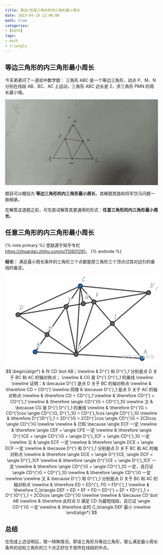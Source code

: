 ```yaml
---
title: 等边/任意三角形的内三角形最小周长
date: 2023-04-10 22:00:00
math: true
categories:
- [math]
tags:
- math
- triangle
---
```


## 等边三角形的内三角形最小周长

今天弟弟问了一道初中数学题：
三角形 ABC 是一个等边三角形，动点 P、M、N 分别在线段 AB、BC、AC 上运动，三角形 ABC 边长是 2，求三角形 PMN 的周长最小值。

![equilateral_triangle](/resources/等边-任意三角形的内三角形最小周长/img/equilateral_triangle.jpeg)

题目可以概括为 **等边三角形的内三角形最小周长**，其解题思路和将军饮马问题一脉相承。

在解答这道题之前，可先尝试解答其更通用的形式：**任意三角形的内三角形最小周长**。

## 任意三角形的内三角形最小周长

{% note primary %}
思路源于知乎专栏 <https://zhuanlan.zhihu.com/p/112601281>。
{% endnote %}

**结论：**
满足最小周长条件的三角形三个点都是原三角形三个顶点过其对边引的垂线的垂足。

![solution](/resources/等边-任意三角形的内三角形最小周长/img/solution.png)

$$
\begin{align*}
& 作 CD \bot AB；\newline
& D^{'} 和 D^{'}_1 分别是点 D 关于 BC 和 AC 的轴对称点； \newline
& CG 是 D^{'} D^{'}_1 的垂线 \newline
\newline
证明：& \because D^{'} 是点 D 关于 BC 的轴对称点 \newline
& \therefore CD = CD^{'} \newline
同理 & \because D^{'}_1 是点 D 关于 AC 的轴对称点 \newline
& \therefore CD = CD^{'}_1 \newline
& \therefore CD^{'} = CD^{'}_1 \newline
& \therefore \angle CD^{'}G = CD^{'}_1G \newline
又 & \because CG 是 D^{'} D^{'}_1 的垂线 \newline
& \therefore D^{'}G = CD^{'}cos \angle CD^{'}G, D^{'}_1G = CD^{'}_1cos \angle CD^{'}_1G \newline
& \therefore D^{'}D^{'}_1 = 2D^{'}G = 2CD^{'}cos \angle CD^{'}G = 2CDcos \angle CD^{'}G \newline
\newline
& 已知 \because \angle ECF 一定 \newline
& \therefore \angle CEF + \angle CFE 一定 \newline
& \therefore \angle D^{'}CE + \angle CD^{'}G + \angle D^{'}_1CF + \angle CD^{'}_1G 一定 \newline
又 & \angle ECF 一定 \newline
& \therefore \angle DCE + \angle DCF 一定 \newline
& \because D^{'} 和 D^{'}_1 分别是点 D 关于 BC 和 AC 的轴对称点 \newline
& \therefore \angle DCE = \angle D^{'}CE, \angle DCF = \angle D^{'}_1CF \newline
& \therefore \angle D^{'}CE + \angle D^{'}_1CF 一定 \newline
& \therefore \angle CD^{'}G + \angle CD^{'}_1G 一定，且已证 \angle CD^{'}G = CD^{'}_1G \newline
& \therefore \angle CD^{'}G 一定 \newline
\newline
又 & \because D^{'} 和 D^{'}_1 分别是点 D 关于 BC 和 AC 的轴对称点 \newline
& \therefore ED = ED^{'}, FD = FD^{'}_1 \newline
& \therefore C_\triangle DEF = ED + EF + FD = ED^{'} + EF + FD^{'}_1 = D^{'}D^{'}_1 = 2CDcos \angle CD^{'}G \newline
\newline
& \because CD \bot AB \newline
& \therefore 此时点 D 满足 CD 为最短线段，且已证 \angle CD^{'}G 一定 \newline
& \therefore 此时 C_\triangle DEF 最小 \newline
\end{align*}
$$

## 总结

在完成上述证明后，取一特殊情况，即该三角形为等边三角形，那么满足最小周长条件的目标三角形的三个点正好位于其所在线段的中点。
